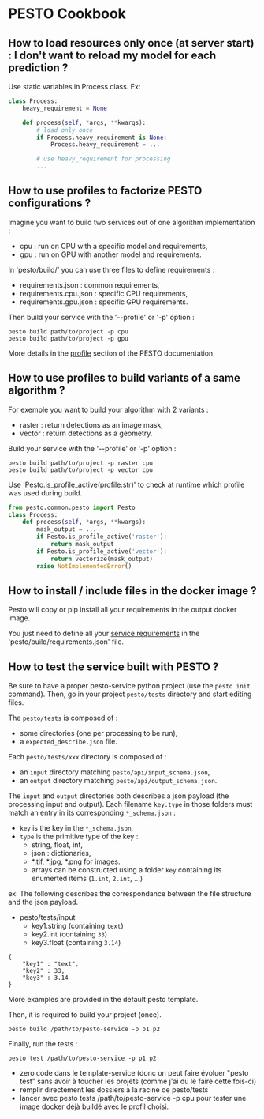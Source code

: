 # PESTO Cookbook

## How to load resources only once (at server start) : I don't want to reload my model for each prediction ?

Use static variables in Process class.
Ex:
```python
class Process:
    heavy_requirement = None

    def process(self, *args, **kwargs):
        # load only once
        if Process.heavy_requirement is None:
            Process.heavy_requirement = ...

        # use heavy_requirement for processing
        ... 
```

## How to use profiles to factorize PESTO configurations ?

Imagine you want to build two services out of one algorithm implementation :

- cpu : run on CPU with a specific model and requirements,
- gpu : run on GPU with another model and requirements.

In 'pesto/build/' you can use three files to define requirements :

- requirements.json : common requirements,
- requirements.cpu.json : specific CPU requirements,
- requirements.gpu.json : specific GPU requirements.

Then build your service with the '--profile' or '-p' option :

```
pesto build path/to/project -p cpu
pesto build path/to/project -p gpu
```

More details in the [profile](pesto_build.md) section of the PESTO documentation.


## How to use profiles to build variants of a same algorithm ?

For exemple you want to build your algorithm with 2 variants :

- raster : return detections as an image mask,
- vector : return detections as a geometry.

Build your service with the '--profile' or '-p' option :

```
pesto build path/to/project -p raster cpu
pesto build path/to/project -p vector cpu
```

Use 'Pesto.is_profile_active(profile:str)' to check at runtime which profile was used during build.

```python
from pesto.common.pesto import Pesto
class Process:
    def process(self, *args, **kwargs):
        mask_output = ...
        if Pesto.is_profile_active('raster'):
            return mask_output
        if Pesto.is_profile_active('vector'):
            return vectorize(mask_output)
        raise NotImplementedError()
```

## How to install / include files in the docker image ?

Pesto will copy or pip install all your requirements in the output docker image.

You just need to define all your [service requirements](configuration.md) in the 'pesto/build/requirements.json' file.

## How to test the service built with PESTO ?

Be sure to have a proper pesto-service python project (use the `pesto init` command).
Then, go in your project `pesto/tests` directory and start editing files.


The `pesto/tests` is composed of :
- some directories (one per processing to be run),
- a `expected_describe.json` file.

Each `pesto/tests/xxx` directory is composed  of :
- an `input` directory matching `pesto/api/input_schema.json`,
- an `output` directory matching `pesto/api/output_schema.json`.

The `input` and `output` directories both describes a json payload (the processing input and output).
Each filename `key.type` in those folders must match an entry in its corresponding `*_schema.json` :
- `key` is the key in the `*_schema.json`,
- `type` is the primitive type of the key :
  - string, float, int,
  - json : dictionaries,
  - *.tif, *.jpg, *.png for images.
  - arrays can be constructed using a folder `key` containing its enumerted items (`1.int`, `2.int`, ...)


ex:
The following describes the correspondance between the file structure and the json payload.

- pesto/tests/input
  - key1.string (containing `text`)
  - key2.int (containing `33`)
  - key3.float (containing `3.14`)
  
```
{
    "key1" : "text",
    "key2" : 33,
    "key3" : 3.14
}
```

More examples are provided in the default pesto template.

Then, it is required to build your project (once).
```
pesto build /path/to/pesto-service -p p1 p2
```

Finally, run the tests :
```
pesto test /path/to/pesto-service -p p1 p2
```

- zero code dans le template-service (donc on peut faire évoluer "pesto test" sans avoir à toucher les projets (comme j'ai du le faire cette fois-ci)
- remplir directement les dossiers à la racine de pesto/tests
- lancer avec pesto tests /path/to/pesto-service -p cpu pour tester une image docker déjà buildé avec le profil choisi.